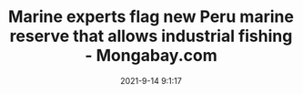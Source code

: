 ---
"title": "Marine experts flag new Peru marine reserve that allows industrial fishing - Mongabay.com"
"date": "2021-9-14 9:1:17"
"feed_name": "GOOGLENEWS"
"feed_website": "https://news.google.com/rss/search?q=oil%26gas%7Cdrilling%7Cmining%7Cconstruction%7Cindustrial&hl=en-US&gl=US&ceid=US:en"
"feed_rss": "https://news.google.com/rss/search?q=oil%26gas%7Cdrilling%7Cmining%7Cconstruction%7Cindustrial&hl=en-US&gl=US&ceid=US:en"
"link": "https://news.mongabay.com/2021/09/marine-experts-flag-new-peru-marine-reserve-that-allows-industrial-fishing/"
"file": "_posts/2021-1-1-484ab3bb8074e107276c46535873bae28fc52e4e.md"
"accident": "0"
"drilling": "0"
---